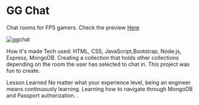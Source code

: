 # GG Chat
Chat rooms for FPS gamers. Check the preview <a href="https://ggchatroom.herokuapp.com/">Here</a>

![ggchat](https://user-images.githubusercontent.com/88953222/138981688-4aec07f1-08c4-40e4-98b3-2a31b7f71adc.jpg)

How it's made Tech used: HTML, CSS, JavaScript,Bootstrap, Node.js, Express, MongoDB.
Creating a collection that holds other collections depending on the room the user has selected to chat in. This project was fun to create.

Lesson Learned No matter what your experience level, being an engineer means continuously learning. Learning how to navigate through MongoDB and Passport authorization. 
.
